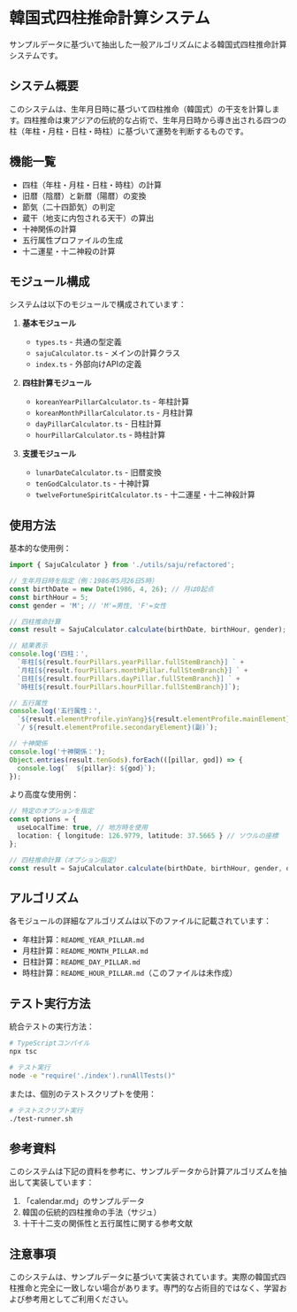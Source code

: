 # 韓国式四柱推命計算システム

サンプルデータに基づいて抽出した一般アルゴリズムによる韓国式四柱推命計算システムです。

## システム概要

このシステムは、生年月日時に基づいて四柱推命（韓国式）の干支を計算します。四柱推命は東アジアの伝統的な占術で、生年月日時から導き出される四つの柱（年柱・月柱・日柱・時柱）に基づいて運勢を判断するものです。

## 機能一覧

- 四柱（年柱・月柱・日柱・時柱）の計算
- 旧暦（陰暦）と新暦（陽暦）の変換
- 節気（二十四節気）の判定
- 蔵干（地支に内包される天干）の算出
- 十神関係の計算
- 五行属性プロファイルの生成
- 十二運星・十二神殺の計算

## モジュール構成

システムは以下のモジュールで構成されています：

1. **基本モジュール**
   - `types.ts` - 共通の型定義
   - `sajuCalculator.ts` - メインの計算クラス
   - `index.ts` - 外部向けAPIの定義

2. **四柱計算モジュール**
   - `koreanYearPillarCalculator.ts` - 年柱計算
   - `koreanMonthPillarCalculator.ts` - 月柱計算
   - `dayPillarCalculator.ts` - 日柱計算
   - `hourPillarCalculator.ts` - 時柱計算
  
3. **支援モジュール**
   - `lunarDateCalculator.ts` - 旧暦変換
   - `tenGodCalculator.ts` - 十神計算
   - `twelveFortuneSpiritCalculator.ts` - 十二運星・十二神殺計算

## 使用方法

基本的な使用例：

```typescript
import { SajuCalculator } from './utils/saju/refactored';

// 生年月日時を指定（例：1986年5月26日5時）
const birthDate = new Date(1986, 4, 26); // 月は0起点
const birthHour = 5;
const gender = 'M'; // 'M'=男性, 'F'=女性

// 四柱推命計算
const result = SajuCalculator.calculate(birthDate, birthHour, gender);

// 結果表示
console.log('四柱：', 
  `年柱[${result.fourPillars.yearPillar.fullStemBranch}] ` +
  `月柱[${result.fourPillars.monthPillar.fullStemBranch}] ` +
  `日柱[${result.fourPillars.dayPillar.fullStemBranch}] ` +
  `時柱[${result.fourPillars.hourPillar.fullStemBranch}]`);

// 五行属性
console.log('五行属性：', 
  `${result.elementProfile.yinYang}${result.elementProfile.mainElement}(主)`,
  `/ ${result.elementProfile.secondaryElement}(副)`);

// 十神関係
console.log('十神関係：');
Object.entries(result.tenGods).forEach(([pillar, god]) => {
  console.log(`  ${pillar}: ${god}`);
});
```

より高度な使用例：

```typescript
// 特定のオプションを指定
const options = {
  useLocalTime: true, // 地方時を使用
  location: { longitude: 126.9779, latitude: 37.5665 } // ソウルの座標
};

// 四柱推命計算（オプション指定）
const result = SajuCalculator.calculate(birthDate, birthHour, gender, options);
```

## アルゴリズム

各モジュールの詳細なアルゴリズムは以下のファイルに記載されています：

- 年柱計算：`README_YEAR_PILLAR.md`
- 月柱計算：`README_MONTH_PILLAR.md`
- 日柱計算：`README_DAY_PILLAR.md`
- 時柱計算：`README_HOUR_PILLAR.md`（このファイルは未作成）

## テスト実行方法

統合テストの実行方法：

```bash
# TypeScriptコンパイル
npx tsc

# テスト実行
node -e "require('./index').runAllTests()"
```

または、個別のテストスクリプトを使用：

```bash
# テストスクリプト実行
./test-runner.sh
```

## 参考資料

このシステムは下記の資料を参考に、サンプルデータから計算アルゴリズムを抽出して実装しています：

1. 「calendar.md」のサンプルデータ
2. 韓国の伝統的四柱推命の手法（サジュ）
3. 十干十二支の関係性と五行属性に関する参考文献

## 注意事項

このシステムは、サンプルデータに基づいて実装されています。実際の韓国式四柱推命と完全に一致しない場合があります。専門的な占術目的ではなく、学習および参考用としてご利用ください。